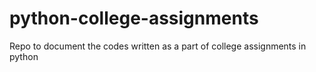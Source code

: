 # python-college-assignments
Repo to document the codes written as a part of college assignments in python
